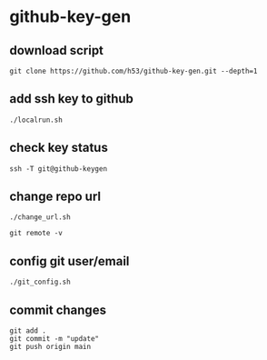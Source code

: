 # github-key-gen

## download script
```
git clone https://github.com/h53/github-key-gen.git --depth=1
```

## add ssh key to github
```
./localrun.sh
```

## check key status
```
ssh -T git@github-keygen
```

## change repo url
```
./change_url.sh

git remote -v
```

## config git user/email
```
./git_config.sh
```

## commit changes
```
git add .
git commit -m "update"
git push origin main
```
